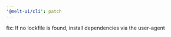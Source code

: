```yaml
---
'@melt-ui/cli': patch
---
```


fix: If no lockfile is found, install dependencies via the user-agent
